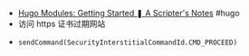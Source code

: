 - [Hugo Modules: Getting Started ❚ A Scripter's Notes](https://scripter.co/hugo-modules-getting-started/) #hugo
- 访问 https 证书过期网站
- ```
  sendCommand(SecurityInterstitialCommandId.CMD_PROCEED)
  ```